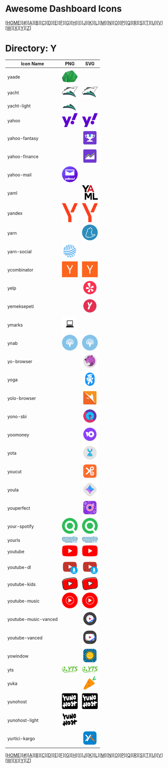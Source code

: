 # Awesome Dashboard Icons

[[HOME](..)][[#](directory.md)][[A](directory-a.md)][[B](directory-b.md)][[C](directory-c.md)][[D](directory-d.md)][[E](directory-e.md)][[F](directory-f.md)][[G](directory-g.md)][[H](directory-h.md)][[I](directory-i.md)][[J](directory-j.md)][[K](directory-k.md)][[L](directory-l.md)][[M](directory-m.md)][[N](directory-n.md)][[O](directory-o.md)][[P](directory-p.md)][[Q](directory-q.md)][[R](directory-r.md)][[S](directory-s.md)][[T](directory-t.md)][[U](directory-u.md)][[V](directory-v.md)][[W](directory-w.md)][[X](directory-x.md)][[Y](directory-y.md)][[Z](directory-z.md)]

# Directory: Y

| Icon Name | PNG | SVG |
|-----------|-----|-----|
| yaade | <img src="../icons/yaade.png" alt="yaade" width="50"> |   |
| yacht | <img src="../icons/yacht.png" alt="yacht" width="50"> |  <img src="../icons/yacht.svg" alt="yacht" width="50"> |
| yacht-light | <img src="../icons/yacht-light.png" alt="yacht-light" width="50"> |   |
| yahoo | <img src="../icons/yahoo.png" alt="yahoo" width="50"> |  <img src="../icons/yahoo.svg" alt="yahoo" width="50"> |
| yahoo-fantasy |  |  <img src="../icons/yahoo-fantasy.svg" alt="yahoo-fantasy" width="50"> |
| yahoo-finance |  |  <img src="../icons/yahoo-finance.svg" alt="yahoo-finance" width="50"> |
| yahoo-mail | <img src="../icons/yahoo-mail.png" alt="yahoo-mail" width="50"> |   |
| yaml |  |  <img src="../icons/yaml.svg" alt="yaml" width="50"> |
| yandex | <img src="../icons/yandex.png" alt="yandex" width="50"> |  <img src="../icons/yandex.svg" alt="yandex" width="50"> |
| yarn |  |  <img src="../icons/yarn.svg" alt="yarn" width="50"> |
| yarn-social | <img src="../icons/yarn-social.png" alt="yarn-social" width="50"> |   |
| ycombinator | <img src="../icons/ycombinator.png" alt="ycombinator" width="50"> |  <img src="../icons/ycombinator.svg" alt="ycombinator" width="50"> |
| yelp |  |  <img src="../icons/yelp.svg" alt="yelp" width="50"> |
| yemeksepeti |  |  <img src="../icons/yemeksepeti.svg" alt="yemeksepeti" width="50"> |
| ymarks | <img src="../icons/ymarks.png" alt="ymarks" width="50"> |   |
| ynab | <img src="../icons/ynab.png" alt="ynab" width="50"> |  <img src="../icons/ynab.svg" alt="ynab" width="50"> |
| yo-browser |  |  <img src="../icons/yo-browser.svg" alt="yo-browser" width="50"> |
| yoga |  |  <img src="../icons/yoga.svg" alt="yoga" width="50"> |
| yolo-browser |  |  <img src="../icons/yolo-browser.svg" alt="yolo-browser" width="50"> |
| yono-sbi |  |  <img src="../icons/yono-sbi.svg" alt="yono-sbi" width="50"> |
| yoomoney |  |  <img src="../icons/yoomoney.svg" alt="yoomoney" width="50"> |
| yota |  |  <img src="../icons/yota.svg" alt="yota" width="50"> |
| youcut |  |  <img src="../icons/youcut.svg" alt="youcut" width="50"> |
| youla |  |  <img src="../icons/youla.svg" alt="youla" width="50"> |
| youperfect |  |  <img src="../icons/youperfect.svg" alt="youperfect" width="50"> |
| your-spotify | <img src="../icons/your-spotify.png" alt="your-spotify" width="50"> |  <img src="../icons/your-spotify.svg" alt="your-spotify" width="50"> |
| yourls | <img src="../icons/yourls.png" alt="yourls" width="50"> |  <img src="../icons/yourls.svg" alt="yourls" width="50"> |
| youtube | <img src="../icons/youtube.png" alt="youtube" width="50"> |  <img src="../icons/youtube.svg" alt="youtube" width="50"> |
| youtube-dl | <img src="../icons/youtube-dl.png" alt="youtube-dl" width="50"> |  <img src="../icons/youtube-dl.svg" alt="youtube-dl" width="50"> |
| youtube-kids | <img src="../icons/youtube-kids.png" alt="youtube-kids" width="50"> |  <img src="../icons/youtube-kids.svg" alt="youtube-kids" width="50"> |
| youtube-music | <img src="../icons/youtube-music.png" alt="youtube-music" width="50"> |  <img src="../icons/youtube-music.svg" alt="youtube-music" width="50"> |
| youtube-music-vanced |  |  <img src="../icons/youtube-music-vanced.svg" alt="youtube-music-vanced" width="50"> |
| youtube-vanced |  |  <img src="../icons/youtube-vanced.svg" alt="youtube-vanced" width="50"> |
| yowindow |  |  <img src="../icons/yowindow.svg" alt="yowindow" width="50"> |
| yts | <img src="../icons/yts.png" alt="yts" width="50"> |  <img src="../icons/yts.svg" alt="yts" width="50"> |
| yuka |  |  <img src="../icons/yuka.svg" alt="yuka" width="50"> |
| yunohost | <img src="../icons/yunohost.png" alt="yunohost" width="50"> |  <img src="../icons/yunohost.svg" alt="yunohost" width="50"> |
| yunohost-light | <img src="../icons/yunohost-light.png" alt="yunohost-light" width="50"> |   |
| yurtici-kargo |  |  <img src="../icons/yurtici-kargo.svg" alt="yurtici-kargo" width="50"> |


[[HOME](..)][[#](directory.md)][[A](directory-a.md)][[B](directory-b.md)][[C](directory-c.md)][[D](directory-d.md)][[E](directory-e.md)][[F](directory-f.md)][[G](directory-g.md)][[H](directory-h.md)][[I](directory-i.md)][[J](directory-j.md)][[K](directory-k.md)][[L](directory-l.md)][[M](directory-m.md)][[N](directory-n.md)][[O](directory-o.md)][[P](directory-p.md)][[Q](directory-q.md)][[R](directory-r.md)][[S](directory-s.md)][[T](directory-t.md)][[U](directory-u.md)][[V](directory-v.md)][[W](directory-w.md)][[X](directory-x.md)][[Y](directory-y.md)][[Z](directory-z.md)]

